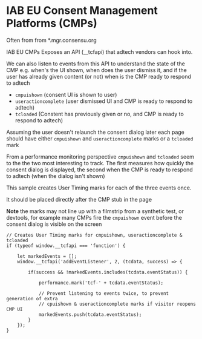 # IAB EU Consent Management Platforms (CMPs)

Often from from *.mgr.consensu.org

IAB EU CMPs Exposes an API (__tcfapi) that adtech vendors can hook into. 

We can also listen to events from this API to understand the state of the CMP e.g. when's the UI shown, when does the user dismiss it, and if the user has already given content (or not) when is the CMP ready to respond to adtech

- `cmpuishown` (consent UI is shown to user)
- `useractioncomplete` (user dismissed UI and CMP is ready to respond to adtech)
- `tcloaded` (Constent has previously given or no, and CMP is ready to respond to adtech)

Assuming the user doesn't relaunch the consent dialog later each page should have either `cmpuishown` and `useractioncomplete` marks or a `tcloaded` mark

From a performance monitoring perspective `cmpuishown` and `tcloaded` seem to the the two most interesting to track. The first measures how quickly the consent dialog is displayed, the second when the CMP is ready to respond to adtech (when the dialog isn't shown)

This sample creates User Timing marks for each of the three events once.

It should be placed directly after the CMP stub in the page

**Note** the marks may not line up with a filmstrip from a synthetic test, or devtools, for example many CMPs fire the `cmpuishown` event before the consent dialog is visible on the screen

```
// Creates User Timing marks for cmpuishown, useractioncomplete & tcloaded
if (typeof window.__tcfapi === 'function') {
    
    let markedEvents = [];
    window.__tcfapi('addEventListener', 2, (tcdata, success) => { 

        if(success && !markedEvents.includes(tcdata.eventStatus)) { 

            performance.mark('tcf-' + tcdata.eventStatus); 

            // Prevent listening to events twice, to prevent generation of extra 
            // cpuishown & useractioncomplete marks if visitor reopens CMP UI
            markedEvents.push(tcdata.eventStatus);
        }
    });
}
```
